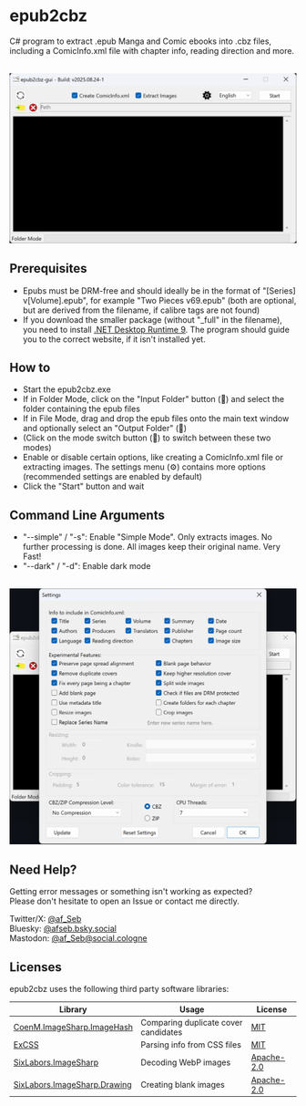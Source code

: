 # epub2cbz
C# program to extract .epub Manga and Comic ebooks into .cbz files, including a ComicInfo.xml file with chapter info, reading direction and more.<br/><br/>

![Main view](img/epub2cbz-gui_1.png)

## Prerequisites
- Epubs must be DRM-free and should ideally be in the format of "[Series] v[Volume].epub", for example "Two Pieces v69.epub" (both are optional, but are derived from the filename, if calibre tags are not found)
- If you download the smaller package (without "_full" in the filename), you need to install [.NET Desktop Runtime 9](https://dotnet.microsoft.com/download/dotnet/9.0). The program should guide you to the correct website, if it isn't installed yet.

## How to
- Start the epub2cbz.exe
- If in Folder Mode, click on the "Input Folder" button (📁) and select the folder containing the epub files
- If in File Mode, drag and drop the epub files onto the main text window and optionally select an "Output Folder" (📁)
- (Click on the mode switch button (🔄) to switch between these two modes)
- Enable or disable certain options, like creating a ComicInfo.xml file or extracting images. The settings menu (⚙) contains more options (recommended settings are enabled by default)
- Click the "Start" button and wait<br/>

## Command Line Arguments
- "--simple" / "-s": Enable "Simple Mode". Only extracts images. No further processing is done. All images keep their original name. Very Fast!
- "--dark" / "-d": Enable dark mode
<br/><br/>

![Settings view](img/epub2cbz-gui_2.png)

## Need Help?
Getting error messages or something isn't working as expected?<br/>
Please don't hesitate to open an Issue or contact me directly.<br/>

Twitter/X: [@af_Seb](https://x.com/af_Seb)<br/>
Bluesky: [@afseb.bsky.social](https://bsky.app/profile/afseb.bsky.social)<br/>
Mastodon: [@af_Seb@social.cologne](https://social.cologne/@af_Seb)<br/>

## Licenses
epub2cbz uses the following third party software libraries:

| Library | Usage | License |
| --- | --- | --- |
| [CoenM.ImageSharp.ImageHash](https://github.com/coenm/ImageHash) | Comparing duplicate cover candidates | [MIT](https://licenses.nuget.org/MIT) |
| [ExCSS](https://github.com/TylerBrinks/ExCSS) | Parsing info from CSS files | [MIT](https://licenses.nuget.org/MIT) |
| [SixLabors.ImageSharp](https://github.com/SixLabors/ImageSharp) | Decoding WebP images | [Apache-2.0](https://licenses.nuget.org/Apache-2.0) |
| [SixLabors.ImageSharp.Drawing](https://github.com/SixLabors/ImageSharp.Drawing) | Creating blank images | [Apache-2.0](https://licenses.nuget.org/Apache-2.0) |
